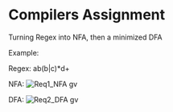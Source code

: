 # Compilers Assignment
Turning Regex into NFA, then a minimized DFA

Example:

Regex: ab(b|c)*d+

NFA:
![Req1_NFA gv](https://github.com/AliHashish/Regex_to_NFA-DFA/assets/67716981/2f269a22-22dd-458f-a01b-e181094e185c)

DFA:
![Req2_DFA gv](https://github.com/AliHashish/Regex_to_NFA-DFA/assets/67716981/38e7ba64-71cf-4e05-a82d-5990250f8600)

